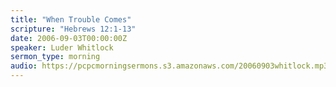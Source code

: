 ```yaml
---
title: "When Trouble Comes"
scripture: "Hebrews 12:1-13"
date: 2006-09-03T00:00:00Z
speaker: Luder Whitlock
sermon_type: morning
audio: https://pcpcmorningsermons.s3.amazonaws.com/20060903whitlock.mp3 
---
```



